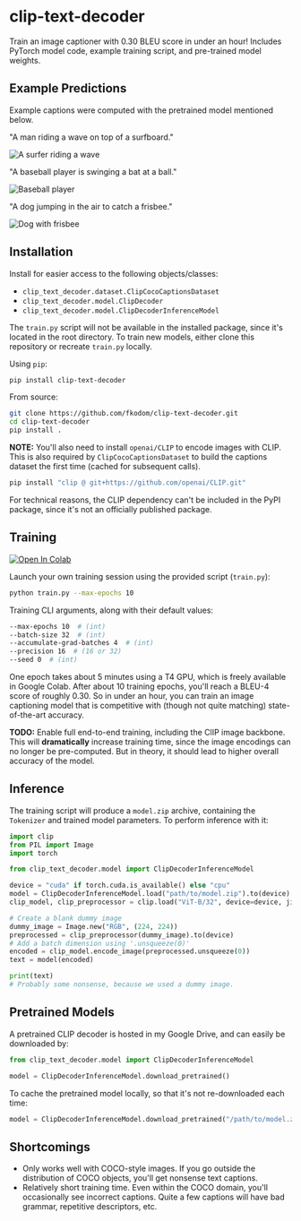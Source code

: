 # clip-text-decoder

Train an image captioner with 0.30 BLEU score in under an hour!  Includes PyTorch model code, example training script, and pre-trained model weights.


## Example Predictions

Example captions were computed with the pretrained model mentioned below.

"A man riding a wave on top of a surfboard."

![A surfer riding a wave](http://farm6.staticflickr.com/5028/5654757697_bcdd8088da_z.jpg)

"A baseball player is swinging a bat at a ball."

![Baseball player](http://farm4.staticflickr.com/3202/2697603492_fbb44f6d2d_z.jpg)

"A dog jumping in the air to catch a frisbee."

![Dog with frisbee](http://farm3.staticflickr.com/2544/3715539092_f070a36b22_z.jpg)


## Installation

Install for easier access to the following objects/classes:
* `clip_text_decoder.dataset.ClipCocoCaptionsDataset`
* `clip_text_decoder.model.ClipDecoder`
* `clip_text_decoder.model.ClipDecoderInferenceModel`

The `train.py` script will not be available in the installed package, since it's located in the root directory.  To train new models, either clone this repository or recreate `train.py` locally.

Using `pip`:
```bash
pip install clip-text-decoder
```

From source:
```bash
git clone https://github.com/fkodom/clip-text-decoder.git
cd clip-text-decoder
pip install .
```

**NOTE:** You'll also need to install `openai/CLIP` to encode images with CLIP.  This is also required by `ClipCocoCaptionsDataset` to build the captions dataset the first time (cached for subsequent calls).

```bash
pip install "clip @ git+https://github.com/openai/CLIP.git"
```

For technical reasons, the CLIP dependency can't be included in the PyPI package, since it's not an officially published package.


## Training

[![Open In Colab](https://colab.research.google.com/assets/colab-badge.svg)](https://colab.research.google.com/drive/13MJsNlff1Ew5_rJHWtpkYamVg30oyRTO?usp=sharing)

Launch your own training session using the provided script (`train.py`):
```bash
python train.py --max-epochs 10
```

Training CLI arguments, along with their default values:
```bash
--max-epochs 10  # (int)
--batch-size 32  # (int)
--accumulate-grad-batches 4  # (int)
--precision 16  # (16 or 32)
--seed 0  # (int)
```

One epoch takes about 5 minutes using a T4 GPU, which is freely available in Google Colab.  After about 10 training epochs, you'll reach a BLEU-4 score of roughly 0.30.  So in under an hour, you can train an image captioning model that is competitive with (though not quite matching) state-of-the-art accuracy.

**TODO:** Enable full end-to-end training, including the ClIP image backbone.  This will **dramatically** increase training time, since the image encodings can no longer be pre-computed.  But in theory, it should lead to higher overall accuracy of the model.

## Inference

The training script will produce a `model.zip` archive, containing the `Tokenizer` and trained model parameters.  To perform inference with it:
```python
import clip
from PIL import Image
import torch

from clip_text_decoder.model import ClipDecoderInferenceModel

device = "cuda" if torch.cuda.is_available() else "cpu"
model = ClipDecoderInferenceModel.load("path/to/model.zip").to(device)
clip_model, clip_preprocessor = clip.load("ViT-B/32", device=device, jit=False)

# Create a blank dummy image
dummy_image = Image.new("RGB", (224, 224))
preprocessed = clip_preprocessor(dummy_image).to(device)
# Add a batch dimension using '.unsqueeze(0)'
encoded = clip_model.encode_image(preprocessed.unsqueeze(0))
text = model(encoded)

print(text)
# Probably some nonsense, because we used a dummy image.
```


## Pretrained Models

A pretrained CLIP decoder is hosted in my Google Drive, and can easily be downloaded by:

```python
from clip_text_decoder.model import ClipDecoderInferenceModel

model = ClipDecoderInferenceModel.download_pretrained()
```

To cache the pretrained model locally, so that it's not re-downloaded each time:
```python
model = ClipDecoderInferenceModel.download_pretrained("/path/to/model.zip")
```


## Shortcomings

* Only works well with COCO-style images.  If you go outside the distribution of COCO objects, you'll get nonsense text captions.
* Relatively short training time.  Even within the COCO domain, you'll occasionally see incorrect captions.  Quite a few captions will have bad grammar, repetitive descriptors, etc.
